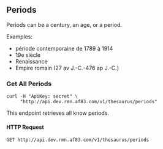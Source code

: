 ## Periods

Periods can be a century, an age, or a period.

Examples:

- période contemporaine de 1789 à 1914
- 19e siècle
- Renaissance
- Empire romain (27 av J.-C.-476 ap J.-C.)

### Get All Periods


```shell
curl -H "ApiKey: secret" \
     "http://api.dev.rmn.af83.com/v1/thesaurus/periods"
```

This endpoint retrieves all know periods.

#### HTTP Request

`GET http://api.dev.rmn.af83.com/v1/thesaurus/periods`

